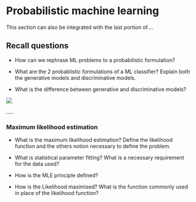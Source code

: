 # Probabilistic machine learning

This section can also be integrated with the last portion of....

## Recall questions

- How can we rephrase ML problems to a probabilistic formulation?

- What are the 2 probablistic formulations of a ML classifier? Explain both the generative models and discriminative models.

- What is the difference between generative and discriminative models?

![](./static/ML/pml1.png)

.....

### Maximum likelihood estimation

- What is the maximum likelihood estimation? Define the likelihood function and the others notion necessary to define the problem.

- What is statistical parameter fitting? What is a necessary requirement for the data used?

- How is the MLE principle defined? 

- How is the Likelihood maximised? What is the function commonly used in place of the likelihood function?